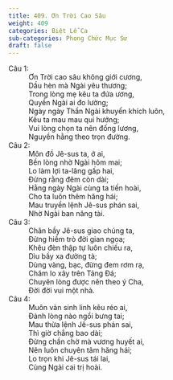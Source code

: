 ```yaml
---
title: 409. Ơn Trời Cao Sâu
weight: 409
categories: Biệt Lễ Ca
sub-categories: Phong Chức Mục Sư
draft: false
---
```

<dl><dt>Câu 1:</dt><dd data-verse="1">Ơn Trời cao sâu không giới cương, <br/>Dầu hèn mà Ngài yêu thương; <br/>Trong lòng mẹ kêu ta đứa ương, <br/>Quyền Ngài ai đo lường; <br/>Ngày ngày Thần Ngài khuyến khích luôn, <br/>Kêu ta mau mau qui hướng; <br/>Vui lòng chọn ta nên đống lương, <br/>Nguyền hằng theo trọn đường. </dd><dt>Câu 2:</dt><dd data-verse="2">Môn đồ Jê-sus ta, ớ ai, <br/>Bền lòng nhờ Ngài hôm mai; <br/>Lo làm lợi ta-lâng gấp hai, <br/>Đừng rằng đêm còn dài; <br/>Hằng ngày Ngài cùng ta tiến hoài, <br/>Cho ta luôn thêm hăng hái; <br/>Mau truyền lệnh Jê-sus phán sai, <br/>Nhờ Ngài ban năng tài. </dd><dt>Câu 3:</dt><dd data-verse="3">Chăn bầy Jê-sus giao chúng ta, <br/>Đừng hiềm trò đời gian ngoa; <br/>Khêu đèn thập tự luôn chiếu ra, <br/>Dìu bầy xa đường tà; <br/>Dùng vàng, bạc, đừng đem rơm rạ, <br/>Chăm lo xây trên Tảng Đá; <br/>Chuyên lòng được nên theo ý Cha, <br/>Đời đời vui một nhà. </dd><dt>Câu 4:</dt><dd data-verse="4">Muôn vàn sinh linh kêu réo ai, <br/>Đành lòng nào ngồi bưng tai; <br/>Mau thừa lệnh Jê-sus phán sai, <br/>Thì giờ chẳng bao dài; <br/>Đừng chần chờ mà vương huyết ai, <br/>Nên luôn chuyên tâm hăng hái; <br/>Lo trọn khi Jê-sus tái lai, <br/>Cùng Ngài cai trị hoài. </dd></dl>